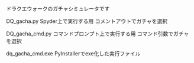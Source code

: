 ドラクエウォークのガチャシミュレータです



DQ_gacha.py Spyder上で実行する用 コメントアウトでガチャを選択

DQ_gacha_cmd.py コマンドプロンプト上で実行する用 コマンド引数でガチャを選択

dq_gacha_cmd.exe PyInstallerでexe化した実行ファイル
